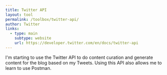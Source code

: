```yaml
---
title: Twitter API
layout: tool
permalink: /toolbox/twitter-api/
author: Twitter
links:
  - type: main
    subtype: website
    url: https://developer.twitter.com/en/docs/twitter-api
---
```


I'm starting to use the Twitter API to do content curation and generate content for the blog based on my Tweets.
Using this API also allows me to learn to use Postman.
<!--more-->

